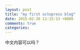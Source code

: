 ```yaml
---
layout: post
title: "my first octopress blog"
date: 2015-02-26 11:15:13 +0800
comments: true
categories: 
---
```


中文内容可以吗？
